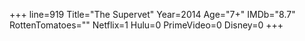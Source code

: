 +++
line=919
Title="The Supervet"
Year=2014
Age="7+"
IMDb="8.7"
RottenTomatoes=""
Netflix=1
Hulu=0
PrimeVideo=0
Disney=0
+++

